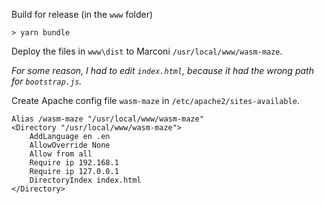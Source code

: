 Build for release (in the `www` folder)

`> yarn bundle`

Deploy the files in `www\dist` to Marconi `/usr/local/www/wasm-maze`.

_For some reason, I had to edit `index.html`, because it had the wrong path for `bootstrap.js`._

Create Apache config file `wasm-maze` in `/etc/apache2/sites-available`.

```config
Alias /wasm-maze "/usr/local/www/wasm-maze"
<Directory "/usr/local/www/wasm-maze">
    AddLanguage en .en
    AllowOverride None
    Allow from all
    Require ip 192.168.1
    Require ip 127.0.0.1
    DirectoryIndex index.html
</Directory>
```
